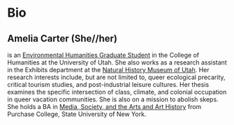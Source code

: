 # Bio
## Amelia Carter (She//her)
is an [Environmental Humanities Graduate Student](https://environmental-humanities.utah.edu/directory/students.php#modal-carter) in the College of Humanities at the University of Utah. She also works as a research assistant in the Exhibits department at the [Natural History Museum of Utah](https://nhmu.utah.edu/). Her research interests include, but are not limited to, queer ecological precarity, critical tourism studies, and post-industrial leisure cultures. Her thesis examines the specific intersection of class, climate, and colonial occupation in queer vacation communities. She is also on a mission to abolish skeps.
She holds a BA in [Media, Society, and the Arts and Art History](https://www.purchase.edu/academics/school-of-film-and-media-studies/awards/) from Purchase College, State University of New York.
